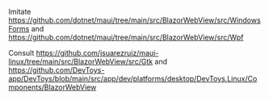 Imitate https://github.com/dotnet/maui/tree/main/src/BlazorWebView/src/WindowsForms and https://github.com/dotnet/maui/tree/main/src/BlazorWebView/src/Wpf

Consult https://github.com/jsuarezruiz/maui-linux/tree/main/src/BlazorWebView/src/Gtk and https://github.com/DevToys-app/DevToys/blob/main/src/app/dev/platforms/desktop/DevToys.Linux/Components/BlazorWebView